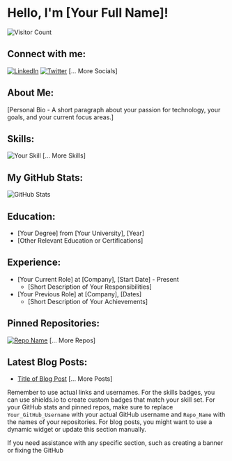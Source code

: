 # Hello, I'm [Your Full Name]!

![Visitor Count](https://komarev.com/ghpvc/?username=Your_GitHub_Username&color=blue)

## Connect with me:
[![LinkedIn](https://img.shields.io/badge/LinkedIn-0077B5?style=for-the-badge&logo=linkedin&logoColor=white)](Your_Linkedin_URL)
[![Twitter](https://img.shields.io/badge/Twitter-1DA1F2?style=for-the-badge&logo=twitter&logoColor=white)](Your_Twitter_URL)
[... More Socials]

## About Me:
[Personal Bio - A short paragraph about your passion for technology, your goals, and your current focus areas.]

## Skills:
![Your Skill](https://img.shields.io/badge/-Your_Skill-Color?logo=LogoName&logoColor=white)
[... More Skills]

## My GitHub Stats:
![GitHub Stats](https://github-readme-stats.vercel.app/api?username=Your_GitHub_Username&count_private=true&show_icons=true&theme=dark)

## Education:
- [Your Degree] from [Your University], [Year]
- [Other Relevant Education or Certifications]

## Experience:
- [Your Current Role] at [Company], [Start Date] - Present
  - [Short Description of Your Responsibilities]
- [Your Previous Role] at [Company], [Dates]
  - [Short Description of Your Achievements]

## Pinned Repositories:
[![Repo Name](https://github-readme-stats.vercel.app/api/pin/?username=Your_GitHub_Username&repo=Repo_Name)](URL_to_Repo)
[... More Repos]

## Latest Blog Posts:
- [Title of Blog Post](Link_to_Blog_Post)
[... More Posts]

Remember to use actual links and usernames. For the skills badges, you can use shields.io to create custom badges that match your skill set. For your GitHub stats and pinned repos, make sure to replace `Your_GitHub_Username` with your actual GitHub username and `Repo_Name` with the names of your repositories. For blog posts, you might want to use a dynamic widget or update this section manually.

If you need assistance with any specific section, such as creating a banner or fixing the GitHub
